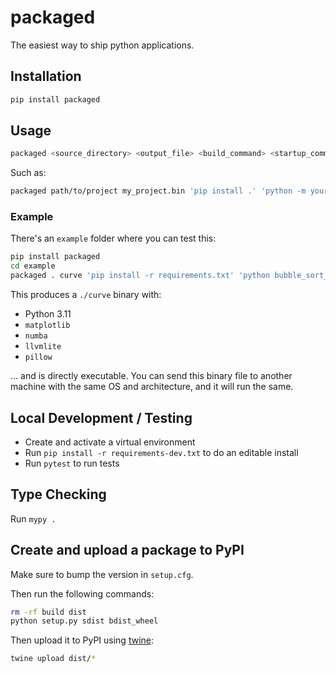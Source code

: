 # packaged

The easiest way to ship python applications.

## Installation

```bash
pip install packaged
```

## Usage

```bash
packaged <source_directory> <output_file> <build_command> <startup_command>
```

Such as:

```bash
packaged path/to/project my_project.bin 'pip install .' 'python -m your_package'
```

### Example

There's an `example` folder where you can test this:

```bash
pip install packaged
cd example
packaged . curve 'pip install -r requirements.txt' 'python bubble_sort_curve.py'
```

This produces a `./curve` binary with:

- Python 3.11
- `matplotlib`
- `numba`
- `llvmlite`
- `pillow`

... and is directly executable. You can send this binary file to another machine
with the same OS and architecture, and it will run the same.

## Local Development / Testing

- Create and activate a virtual environment
- Run `pip install -r requirements-dev.txt` to do an editable install
- Run `pytest` to run tests

## Type Checking

Run `mypy .`

## Create and upload a package to PyPI

Make sure to bump the version in `setup.cfg`.

Then run the following commands:

```bash
rm -rf build dist
python setup.py sdist bdist_wheel
```

Then upload it to PyPI using [twine](https://twine.readthedocs.io/en/latest/#installation):

```bash
twine upload dist/*
```
